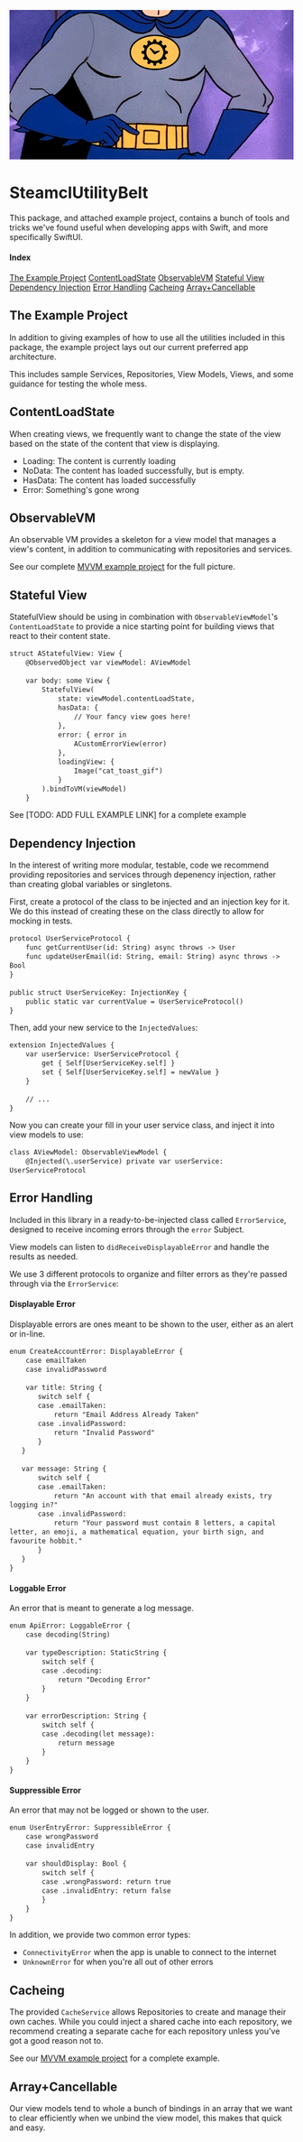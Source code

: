 ![](steamclutilitybelt.png)

# SteamclUtilityBelt

This package, and attached example project, contains a bunch of tools and tricks we've found useful when developing apps with Swift, and more specifically SwiftUI.

#### Index
[The Example Project](#the-example-project)
[ContentLoadState](#contentloadstate)
[ObservableVM](#observablevm)
[Stateful View](#stateful-view)
[Dependency Injection](#dependency-injection)
[Error Handling](#error-handling)
[Cacheing](#cacheing)
[Array+Cancellable](#array+cancellable)

## The Example Project

In addition to giving examples of how to use all the utilities included in this package, the example project lays out our current preferred app architecture.

This includes sample Services, Repositories, View Models, Views, and some guidance for testing the whole mess.

## ContentLoadState

When creating views, we frequently want to change the state of the view based on the state of the content that view is displaying.

- Loading: The content is currently loading
- NoData: The content has loaded successfully, but is empty.
- HasData: The content has loaded successfully
- Error: Something's gone wrong

## ObservableVM

An observable VM provides a skeleton for a view model that manages a view's content, in addition to communicating with repositories and services.

See our complete [MVVM example project](https://github.com/steamclock/mvvm-ios/) for the full picture.

## Stateful View

StatefulView should be using in combination with `ObservableViewModel`'s `ContentLoadState` to provide a nice starting point for building views that react to their content state.

```
struct AStatefulView: View {
    @ObservedObject var viewModel: AViewModel

    var body: some View {
        StatefulView(
            state: viewModel.contentLoadState,
            hasData: {
                // Your fancy view goes here!
            },
            error: { error in
                ACustomErrorView(error)
            },
            loadingView: {
                Image("cat_toast_gif")
            }
        ).bindToVM(viewModel)
    }
```

See [TODO: ADD FULL EXAMPLE LINK] for a complete example

## Dependency Injection

In the interest of writing more modular, testable, code we recommend providing repositories and services through depenency injection, rather than creating global variables or singletons.

First, create a protocol of the class to be injected and an injection key for it. We do this instead of creating these on the class directly to allow for mocking in tests.
```
protocol UserServiceProtocol {
    func getCurrentUser(id: String) async throws -> User
    func updateUserEmail(id: String, email: String) async throws -> Bool
}

public struct UserServiceKey: InjectionKey {
    public static var currentValue = UserServiceProtocol()
}
```

Then, add your new service to the `InjectedValues`:
```
extension InjectedValues {
    var userService: UserServiceProtocol {
        get { Self[UserServiceKey.self] }
        set { Self[UserServiceKey.self] = newValue }
    } 
    
    // ...
}
```

Now you can create your fill in your user service class, and inject it into view models to use:

```
class AViewModel: ObservableViewModel {
    @Injected(\.userService) private var userService: UserServiceProtocol
```

## Error Handling

Included in this library in a ready-to-be-injected class called `ErrorService`, designed to receive incoming errors through the `error` Subject.

View models can listen to `didReceiveDisplayableError` and handle the results as needed.

We use 3 different protocols to organize and filter errors as they're passed through via the `ErrorService`:

#### Displayable Error

Displayable errors are ones meant to be shown to the user, either as an alert or in-line.

```
enum CreateAccountError: DisplayableError {
    case emailTaken
    case invalidPassword
    
    var title: String {
       switch self {
       case .emailTaken:
           return "Email Address Already Taken"
       case .invalidPassword:
           return "Invalid Password"
       }
   }

   var message: String {
       switch self {
       case .emailTaken:
           return "An account with that email already exists, try logging in?"
       case .invalidPassword:
           return "Your password must contain 8 letters, a capital letter, an emoji, a mathematical equation, your birth sign, and favourite hobbit."
       }
   }
}

```

#### Loggable Error

An error that is meant to generate a log message.

```
enum ApiError: LoggableError {
    case decoding(String)
    
    var typeDescription: StaticString {
        switch self {
        case .decoding:
            return "Decoding Error"
        }
    }

    var errorDescription: String {
        switch self {
        case .decoding(let message):
            return message
        }
    }
}
```

#### Suppressible Error

An error that may not be logged or shown to the user.

```
enum UserEntryError: SuppressibleError {
    case wrongPassword
    case invalidEntry
    
    var shouldDisplay: Bool {
        switch self {
        case .wrongPassword: return true
        case .invalidEntry: return false
        }
    }
}

```

In addition, we provide two common error types: 

- `ConnectivityError` when the app is unable to connect to the internet
- `UnknownError` for when you're all out of other errors

## Cacheing

The provided `CacheService` allows Repositories to create and manage their own caches. While you could inject a shared cache into each repository, we recommend creating a separate cache for each repository unless you've got a good reason not to.

See our [MVVM example project](https://github.com/steamclock/mvvm-ios/) for a complete example.

## Array+Cancellable

Our view models tend to whole a bunch of bindings in an array that we want to clear efficiently when we unbind the view model, this makes that quick and easy.

